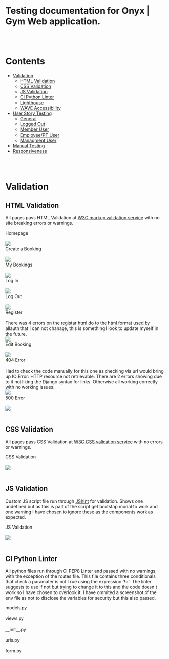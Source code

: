 <img src="">
<br><br>

# Testing documentation for Onyx | Gym Web application.
<br><br>

# Contents

* [Validation](#validation)
    * [HTML Validation](#html-validation)
    * [CSS Validation](#css-validation)
    * [JS Validation](#js-validation)
    * [CI Python Linter](#ci-python-linter)
    * [Lighthouse](#lighthouse)
    * [WAVE Accessibility](#wave-accessibility-checker)
* [User Story Testing](#user-story-testing)
    * [General](#general)
    * [Logged Out](#logged-out)
    * [Member User](#member-user)
    * [Employee/PT User](#employeept-user)
    * [Managment User](#management-user)
* [Manual Testing](#manual-testing)
* [Responsiveness](#responsiveness)

<br><br>

# Validation

## HTML Validation

All pages pass HTML Validation at [W3C markup validation service](https://validator.w3.org/) with no site breaking errors or warnings. 


<summary>Homepage</summary>
<br>
<img src="static/README/validation/homepage-checker.png">

<summary>Create a Booking</summary>
<br>
<img src="static/README/validation/create-booking-checker.png">

<summary>My Bookings</summary>
<br>
<img src="static/README/validation/my-bookings-checker.png">

<summary>Log In</summary>
<br>
<img src="static/README/validation/login-checker.png">

<summary>Log Out</summary>
<br>
<img src="static/README/validation/logout-checker.png">

<summary>Register</summary>
<br>
There was 4 errors on the registar html do to the html format used by allauth that I can not chanage, this is something I look to update myself in the future.
<br>
<img src="static/README/validation/registar-checker.png">

<summary>Edit Booking</summary>
<br>
<img src="static/README/validation/edit-booking-checker.png">

<summary>404 Error</summary>
<br>
Had to check the code manually for this one as checking via url would bring up IO Error: HTTP resource not retrievable. There are 2 errors showing due to it not liking the Django syntax for links. Otherwise all working correctly with no working issues.
<br>
<img src="static/README/validation/404-checker.png">

<summary>500 Error</summary>
<br>
<img src="#">
<br><br>

## CSS Validation

All pages pass CSS Validation at [W3C CSS validation service](https://jigsaw.w3.org/css-validator/) with no errors or warnings.


<summary>CSS Validation</summary>
<br>
<img src="static/README/validation/css-checker.png">
<br><br>

## JS Validation

Custom JS script file run through [JShint](https://jshint.com/) for validation. Shows one undefined but as this is part of the script get bootstap modal to work and one warning I have chosen to ignore these as the components work as expected.

<summary>JS Validation</summary>
<br>
<img src="static/README/validation/js-checker.png">
<br><br>

## CI Python Linter

All python files run through CI PEP8 Linter and passed with no warnings, with the exception of the routes file. This file contains three conditionals that check a paramater is not True using the expression '!='. The linter suggests to use if not but trying to change it to this and the code doesn't work so I have chosen to overlook it. I have ommited a screenshot of the env file as not to disclose the variables for security but this also passed.


<summary>models.py</summary>
<br>
<img src="">

<summary>views.py</summary>
<br>
<img src="">

<summary>__init__.py</summary>
<br>
<img src="">

<summary>urls.py</summary>
<br>
<img src="">
<br>
<summary>form.py</summary>
<br>
<img src="">
<br><br>

